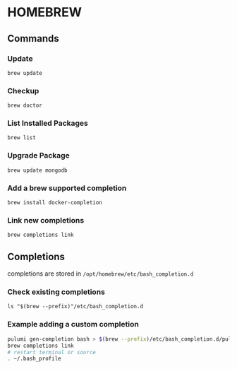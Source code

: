 # HOMEBREW

## Commands

### Update
`brew update`

### Checkup
`brew doctor`

### List Installed Packages
`brew list`

### Upgrade Package
`brew update mongodb`

### Add a brew supported completion
`brew install docker-completion`

### Link new completions
`brew completions link`

## Completions
completions are stored in `/opt/homebrew/etc/bash_completion.d`

### Check existing completions
`ls "$(brew --prefix)"/etc/bash_completion.d`

### Example adding a custom completion
```bash
pulumi gen-completion bash > $(brew --prefix)/etc/bash_completion.d/pulumi
brew completions link
# restart terminal or source
. ~/.bash_profile
```
